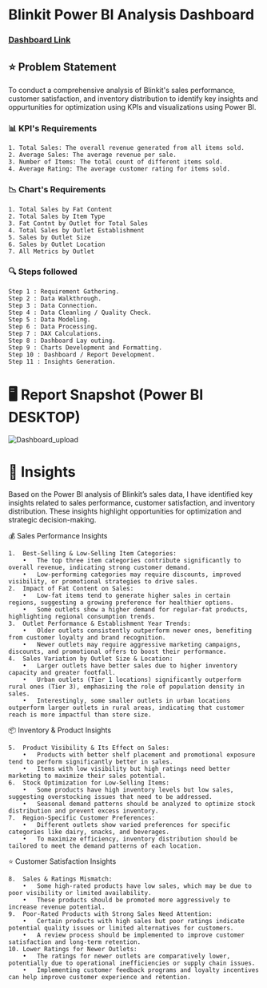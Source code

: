 # Blinkit Power BI Analysis Dashboard

### [Dashboard Link](https://app.powerbi.com/groups/me/dashboards/3e3e30c2-fdea-4ab1-9fa2-05098c104138?ctid=ddaefc43-6062-456e-b110-98a82695e5c3&pbi_source=linkShare)

## ⭐ Problem Statement

To conduct a comprehensive analysis of Blinkit's sales performance, customer satisfaction, and inventory distribution to identify key insights and oppurtunities for optimization using KPIs and visualizations using Power BI.

### 📊 KPI's Requirements
    1. Total Sales: The overall revenue generated from all items sold.
    2. Average Sales: The average revenue per sale.
    3. Number of Items: The total count of different items sold.
    4. Average Rating: The average customer rating for items sold.

### 📉 Chart's Requirements
    1. Total Sales by Fat Content
    2. Total Sales by Item Type
    3. Fat Contnt by Outlet for Total Sales
    4. Total Sales by Outlet Establishment
    5. Sales by Outlet Size
    6. Sales by Outlet Location
    7. All Metrics by Outlet




### 🔍 Steps followed 

    Step 1 : Requirement Gathering.
    Step 2 : Data Walkthrough.
    Step 3 : Data Connection.
    Step 4 : Data Cleanling / Quality Check.
    Step 5 : Data Modeling.
    Step 6 : Data Processing.
    Step 7 : DAX Calculations. 
    Step 8 : Dashboard Lay outing.
    Step 9 : Charts Development and Formatting.
    Step 10 : Dashboard / Report Development. 
    Step 11 : Insights Generation.

 # 🖥 Report Snapshot (Power BI DESKTOP)

 
![Dashboard_upload](https://github.com/user-attachments/assets/f7a75548-ab30-4615-9f0f-0cb8378a3322)

# 🔎 Insights
Based on the Power BI analysis of Blinkit’s sales data, I have identified key insights related to sales performance, customer satisfaction, and inventory distribution. These insights highlight opportunities for optimization and strategic decision-making.

💰 Sales Performance Insights

	1.	Best-Selling & Low-Selling Item Categories:
	    •	The top three item categories contribute significantly to overall revenue, indicating strong customer demand.
	    •	Low-performing categories may require discounts, improved visibility, or promotional strategies to drive sales.
	2.	Impact of Fat Content on Sales:
	    •	Low-fat items tend to generate higher sales in certain regions, suggesting a growing preference for healthier options.
	    •	Some outlets show a higher demand for regular-fat products, highlighting regional consumption trends.
	3.	Outlet Performance & Establishment Year Trends:
	    •	Older outlets consistently outperform newer ones, benefiting from customer loyalty and brand recognition.
	    •	Newer outlets may require aggressive marketing campaigns, discounts, and promotional offers to boost their performance.
	4.	Sales Variation by Outlet Size & Location:
	    •	Larger outlets have better sales due to higher inventory capacity and greater footfall.
	    •	Urban outlets (Tier 1 locations) significantly outperform rural ones (Tier 3), emphasizing the role of population density in sales.
	    •	Interestingly, some smaller outlets in urban locations outperform larger outlets in rural areas, indicating that customer reach is more impactful than store size.

📦 Inventory & Product Insights

	5.	Product Visibility & Its Effect on Sales:
	    •	Products with better shelf placement and promotional exposure tend to perform significantly better in sales.
	    •	Items with low visibility but high ratings need better marketing to maximize their sales potential.
	6.	Stock Optimization for Low-Selling Items:
	    •	Some products have high inventory levels but low sales, suggesting overstocking issues that need to be addressed.
	    •	Seasonal demand patterns should be analyzed to optimize stock distribution and prevent excess inventory.
	7.	Region-Specific Customer Preferences:
	    •	Different outlets show varied preferences for specific categories like dairy, snacks, and beverages.
	    •	To maximize efficiency, inventory distribution should be tailored to meet the demand patterns of each location.

⭐ Customer Satisfaction Insights

	8.	Sales & Ratings Mismatch:
	    •	Some high-rated products have low sales, which may be due to poor visibility or limited availability.
	    •	These products should be promoted more aggressively to increase revenue potential.
	9.	Poor-Rated Products with Strong Sales Need Attention:
	    •	Certain products with high sales but poor ratings indicate potential quality issues or limited alternatives for customers.
	    •	A review process should be implemented to improve customer satisfaction and long-term retention.
	10.	Lower Ratings for Newer Outlets:
	    •	The ratings for newer outlets are comparatively lower, potentially due to operational inefficiencies or supply chain issues.
	    •	Implementing customer feedback programs and loyalty incentives can help improve customer experience and retention.
